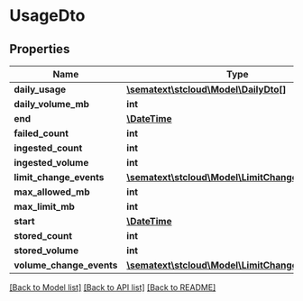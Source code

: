 # UsageDto

## Properties
Name | Type | Description | Notes
------------ | ------------- | ------------- | -------------
**daily_usage** | [**\sematext\stcloud\Model\DailyDto[]**](DailyDto.md) |  | [optional] 
**daily_volume_mb** | **int** |  | [optional] 
**end** | [**\DateTime**](\DateTime.md) |  | [optional] 
**failed_count** | **int** |  | [optional] 
**ingested_count** | **int** |  | [optional] 
**ingested_volume** | **int** |  | [optional] 
**limit_change_events** | [**\sematext\stcloud\Model\LimitChangeEventDTO[]**](LimitChangeEventDTO.md) |  | [optional] 
**max_allowed_mb** | **int** |  | [optional] 
**max_limit_mb** | **int** |  | [optional] 
**start** | [**\DateTime**](\DateTime.md) |  | [optional] 
**stored_count** | **int** |  | [optional] 
**stored_volume** | **int** |  | [optional] 
**volume_change_events** | [**\sematext\stcloud\Model\LimitChangeEventDTO[]**](LimitChangeEventDTO.md) |  | [optional] 

[[Back to Model list]](../../README.md#documentation-for-models) [[Back to API list]](../../README.md#documentation-for-api-endpoints) [[Back to README]](../../README.md)


